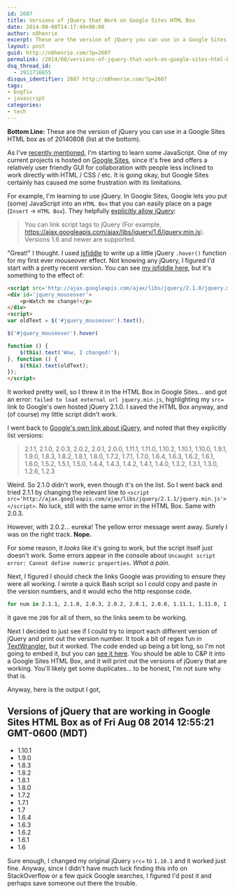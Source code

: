 ```yaml
---
id: 2607
title: Versions of jQuery that Work on Google Sites HTML Box
date: 2014-08-08T14:17:49+00:00
author: n8henrie
excerpt: These are the version of jQuery you can use in a Google Sites HTML box as of 20140808 (list at the bottom).
layout: post
guid: http://n8henrie.com/?p=2607
permalink: /2014/08/versions-of-jquery-that-work-on-google-sites-html-box/
dsq_thread_id:
  - 2911716655
disqus_identifier: 2607 http://n8henrie.com/?p=2607
tags:
- bugfix
- javascript
categories:
- tech
---
```

**Bottom Line:** These are the version of jQuery you can use in a Google Sites HTML box as of 20140808 (list at the bottom).<!--more-->

As I've [recently mentioned](http://n8henrie.com/tag/javascript/), I'm starting to learn some JavaScript. One of my current projects is hosted on <a target="_blank" href="https://sites.google.com/" title="Google Sites">Google Sites</a>, since it's free and offers a relatively user friendly GUI for collaboration with people less inclined to work directly with HTML / CSS / etc. It is going okay, but Google Sites certainly has caused me some frustration with its limitations.

For example, I'm learning to use jQuery. In Google Sites, Google lets you put (some) JavaScript into an `HTML Box` that you can easily place on a page (`Insert` -> `HTML Box`). They helpfully <a target="_blank" href="https://support.google.com/sites/answer/2500646">explicitly allow jQuery</a>:

> You can link script tags to jQuery (For example, https://ajax.googleapis.com/ajax/libs/jquery/1.6/jquery.min.js). Versions 1.6 and newer are supported.

"Great!" I thought. I used <a target="_blank" href="http://jsfiddle.net/" title="JSFiddle: Create a new fiddle">jsfiddle</a> to write up a little jQuery `.hover()` function for my first ever mouseover effect. Not knowing any jQuery, I figured I'd start with a pretty recent version. You can see <a target="_blank" href="http://jsfiddle.net/n8henrie/dfo9fqz0/">my jsfiddle here</a>, but it's something to the effect of:

```html
<script src='http://ajax.googleapis.com/ajax/libs/jquery/2.1.0/jquery.min.js'></script>
<div id='jquery_mouseover'>
    <p>Watch me change!</p>
</div>
<script>
var oldText = $('#jquery_mouseover').text();

$('#jquery_mouseover').hover(

function () {
    $(this).text('Wow, I changed!');
}, function () {
    $(this).text(oldText);
});
</script>
```

It worked pretty well, so I threw it in the HTML Box in Google Sites... and got an error: `failed to load external url jquery.min.js`, highlighting my `src=` link to Google's own hosted jQuery 2.1.0. I saved the HTML Box anyway, and (of course) my little script didn't work.

I went back to <a target="_blank" href="https://developers.google.com/speed/libraries/devguide?csw=1#jquery">Google's own link about jQuery</a>, and noted that they explicitly list versions:

> 2.1.1, 2.1.0, 2.0.3, 2.0.2, 2.0.1, 2.0.0, 1.11.1, 1.11.0, 1.10.2, 1.10.1, 1.10.0, 1.9.1, 1.9.0, 1.8.3, 1.8.2, 1.8.1, 1.8.0, 1.7.2, 1.7.1, 1.7.0, 1.6.4, 1.6.3, 1.6.2, 1.6.1, 1.6.0, 1.5.2, 1.5.1, 1.5.0, 1.4.4, 1.4.3, 1.4.2, 1.4.1, 1.4.0, 1.3.2, 1.3.1, 1.3.0, 1.2.6, 1.2.3

Weird. So 2.1.0 didn't work, even though it's on the list. So I went back and tried 2.1.1 by changing the relevant line to `<script src='http://ajax.googleapis.com/ajax/libs/jquery/2.1.1/jquery.min.js'></script>`. No luck, still with the same error in the HTML Box. Same with 2.0.3.

However, with 2.0.2... eureka! The yellow error message went away. Surely I was on the right track. **Nope.**

For some reason, it _looks_ like it's going to work, but the script itself just doesn't work. Some errors appear in the console about `Uncaught script error: Cannot define numeric properties`. _What a pain._

Next, I figured I should check the links Google was providing to ensure they were all working. I wrote a quick Bash script so I could copy and paste in the version numbers, and it would echo the http response code.

```bash
for num in 2.1.1, 2.1.0, 2.0.3, 2.0.2, 2.0.1, 2.0.0, 1.11.1, 1.11.0, 1.10.2, 1.10.1, 1.10.0, 1.9.1, 1.9.0, 1.8.3, 1.8.2, 1.8.1, 1.8.0, 1.7.2, 1.7.1, 1.7.0, 1.6.4, 1.6.3, 1.6.2, 1.6.1, 1.6.0, 1.5.2, 1.5.1, 1.5.0, 1.4.4, 1.4.3, 1.4.2, 1.4.1, 1.4.0, 1.3.2, 1.3.1, 1.3.0, 1.2.6, 1.2.3; do echo $num | tr -d ',' | (read clean; echo "$clean: "$(curl -s -o /dev/null -w "%{http_code}" http://ajax.googleapis.com/ajax/libs/jquery/$clean/jquery.min.js)); done
```

It gave me `200` for all of them, so the links seem to be working.

Next I decided to just see if I could try to import each different version of jQuery and print out the version number. It took a bit of regex fun in <a target="_blank" href="https://itunes.apple.com/us/app/textwrangler/id404010395?mt=12&uo=4&at=10l5H6" title="TextWrangler">TextWrangler</a>, but it worked. The code ended up being a bit long, so I'm not going to embed it, but you can <a target="_blank" href="https://gist.github.com/n8henrie/d77f547d795ef096e259">see it here</a>. You should be able to C&P it into a Google Sites HTML Box, and it will print out the versions of jQuery that are working. You'll likely get some duplicates... to be honest, I'm not sure why that is.

Anyway, here is the output I got,

## Versions of jQuery that are working in Google Sites HTML Box as of Fri Aug 08 2014 12:55:21 GMT-0600 (MDT)

  * 1.10.1
  * 1.9.0
  * 1.8.3
  * 1.8.2
  * 1.8.1
  * 1.8.0
  * 1.7.2
  * 1.7.1
  * 1.7
  * 1.6.4
  * 1.6.3
  * 1.6.2
  * 1.6.1
  * 1.6

Sure enough, I changed my original jQuery `src=` to `1.10.1` and it worked just fine. Anyway, since I didn't have much luck finding this info on StackOverflow or a few quick Google searches, I figured I'd post it and perhaps save someone out there the trouble.
